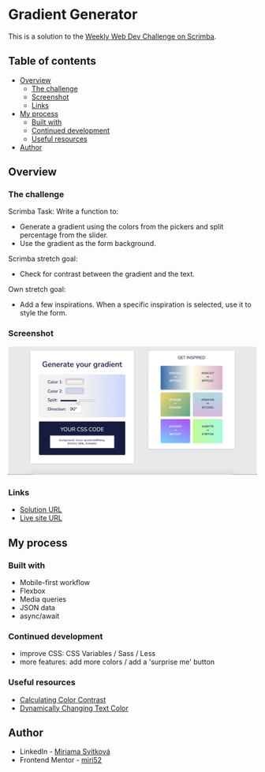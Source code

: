 # Gradient Generator

This is a solution to the [Weekly Web Dev Challenge on Scrimba](https://scrimba.com/learn/weeklychallenge/the-weekly-web-dev-challenge-gradient-generator--co54c4b29830fcb5dfe04c953).

## Table of contents

- [Overview](#overview)
  - [The challenge](#the-challenge)
  - [Screenshot](#screenshot)
  - [Links](#links)
- [My process](#my-process)
  - [Built with](#built-with)
  - [Continued development](#continued-development)
  - [Useful resources](#useful-resources)
- [Author](#author)

## Overview

### The challenge

Scrimba Task: Write a function to:

- Generate a gradient using the colors from the pickers and split percentage from the slider.
- Use the gradient as the form background.

Scrimba stretch goal:

- Check for contrast between the gradient and the text.

Own stretch goal:

- Add a few inspirations. When a specific inspiration is selected, use it to style the form.

### Screenshot

![Desktop Solution](./design/gradient-desktop-solution.png)

### Links

- [Solution URL](https://scrimba.com/scrim/coae346fbbc5accb41d7872e0)
- [Live site URL](https://miri52.github.io/gradient-generator/)

## My process

### Built with

- Mobile-first workflow
- Flexbox
- Media queries
- JSON data
- async/await

### Continued development

- improve CSS: CSS Variables / Sass / Less
- more features: add more colors / add a 'surprise me' button

### Useful resources

- [Calculating Color Contrast](https://24ways.org/2010/calculating-color-contrast/)
- [Dynamically Changing Text Color](https://gomakethings.com/dynamically-changing-the-text-color-based-on-background-color-contrast-with-vanilla-js/)

## Author

- LinkedIn - [Miriama Svítková](https://www.linkedin.com/in/miriama-svitkova)
- Frontend Mentor - [miri52](https://www.frontendmentor.io/profile/miri52)
